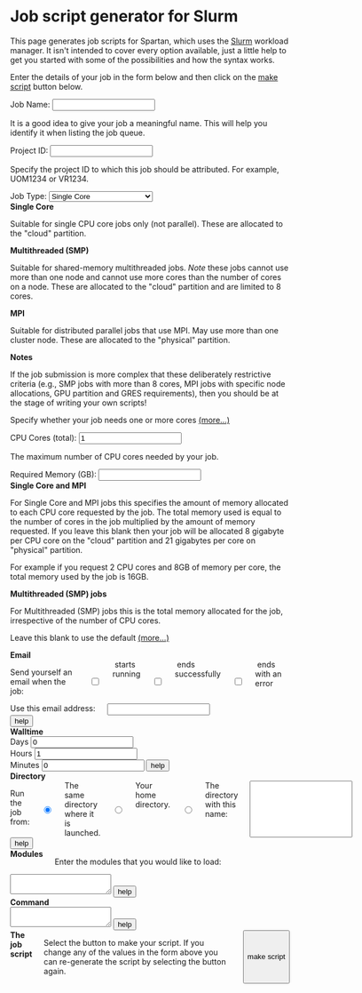 # Job script generator for Slurm
This page generates job scripts for Spartan, which uses the <a href="https://slurm.schedmd.com/">Slurm</a> workload manager. It isn't intended to cover every option available, just a little help to get you started with some of the possibilities and how the syntax works.

Enter the details of your job in the form below and then click on the <a href="#makescript">make script</a> button below.

<form>


<div>
    <label for="name">Job Name: </label>
    <input id="name" type="text" class="form-control">
    <p  class="form-text text-muted">
      It is a good idea to give your job a meaningful name. This will help you identify it when listing the job queue.
    </p>
</div>

<div>
    <label for="projectid">Project ID: </label>
    <input id="projectid" type="text" class="form-control">
    <p class="form-text text-muted">
      Specify the project ID to which this job should be attributed. For example, UOM1234 or VR1234.
    </p>
</div>

<div>
    <label for="projectid">Job Type: </label>
    <select id="jobtype">
        <option value="single" selected="selected">Single Core</option>
        <option value="multithreaded">Multithreaded (SMP)</option>
        <option value="mpi">MPI, single or multiple node</option>
    </select>
</div>
<div class="modal__dialog" id="jobtype-modal">
        <strong>Single Core</strong>
        <p>Suitable for single CPU core jobs only (not parallel). These are allocated to the "cloud" partition.</p>
        <strong>Multithreaded (SMP)</strong>
        <p>Suitable for shared-memory multithreaded jobs. <em>Note</em> these jobs cannot use more than one node and cannot use more cores than the number of cores on a node. These are allocated to the "cloud" partition and are limited to 8 cores.</p>
        <strong>MPI</strong>
        <p>Suitable for distributed parallel jobs that use MPI. May use more than one cluster node. These are allocated to the "physical" partition.</p>
        <strong>Notes</strong>
        <p>If the job submission is more complex that these deliberately restrictive criteria (e.g., SMP jobs with more than 8 cores, MPI jobs with specific node allocations, GPU partition and GRES requirements), then you should be at the stage of writing your own scripts!</p>
</div>
<p class="form-text text-muted">
    Specify whether your job needs one or more cores <a data-modal-target="jobtype-modal" href="#">(more...)</a>
</p>


<div>
    <label for="cores">CPU Cores (total): </label>
    <input id="cores" type="text" class="form-control" value="1">
    <p class="form-text text-muted">
      The maximum number of CPU cores needed by your job.
    </p>
</div>

<div>
    <label for="memory">Required Memory (GB): </label>
    <input id="memory" type="text" class="form-control">
    <div class="modal__dialog" id="memory-modal">
       <strong>Single Core and MPI</strong>
        <p>For Single Core and MPI jobs this specifies the amount of memory allocated to each CPU core requested by the job. The total memory used is equal to the number of cores in the job multiplied by the amount of memory requested. If you leave this blank then your job will be allocated 8 gigabyte per CPU core on the "cloud" partition and 21 gigabytes per core on "physical" partition.</p>
        <p>For example if you request 2 CPU cores and 8GB of memory per core, the total memory used by the job is 16GB.</p>
        <strong>Multithreaded (SMP) jobs</strong>
        <p>For Multithreaded (SMP) jobs this is the total memory allocated for the job, irrespective of the number of CPU cores.</p>
</div>
    <p class="form-text text-muted">
      Leave this blank to use the default <a data-modal-target="memory-modal" href="#">(more...)</a>
    </p>
</div>

</form>



<div class="row" id="emailheading">
    <strong class="twelve columns">Email</strong>
</div><!-- emailheading -->

<div class="row" id="emailsettings">
    <div class="four columns" id="emailevents">
        <p>Send yourself an email when the job:</p>
        <input id="emailjobstart" type="checkbox" />&nbsp;starts running<br />
        <input id="emailjobend" type="checkbox" />&nbsp;ends successfully<br />
        <input id="emailjobdie" type="checkbox" />&nbsp;ends with an error<br />
    </div><!-- emailevents -->
    <div class="four columns" id="emailaddressdiv">
        Use this email address:<br />
        <input id="emailaddress" type="text" />
    </div><!-- emailaddressdiv -->
    <input class="four columns" id="showemailhelp" type="button" value="help" />
</div><!-- emailsettings -->

<div class="helpbox row" id="emailhelp" style="display:none">
    <div class="twelve columns helpboxtext">
        <p>You can be notified by email when your job starts running or when it ends (either successfully or with an error).</p>
        <p>You can specify an address to receive the email. If you leave it blank the email will be sent to the address registered with your user account.</p>
    </div><!-- helpboxtext -->
</div><!-- emailhelp -->

<div class="row" id="walltimeheading">
    <strong class="twelve columns">Walltime</strong>
</div><!-- walltimeheading -->

<div class="row" id="walltimedays">
    <span class="two columns">Days</span>
    <input class="six columns numinput" id="days" type="text" value="0" />
</div><!-- walltimedays -->

<div class="row" id="walltimehours">
    <span class="two columns">Hours</span>
    <input class="six columns numinput" id="hours" type="text" value="1" />
</div><!-- walltimehours -->

<div class="row" id="walltimeminutes">
    <span class="two columns">Minutes</span>
    <input class="six columns numinput" id="minutes" type="text" value="0" />
    <input class="four columns" id="showtimehelp" type="button" value="help" />
</div><!-- walltimeminutes -->

<div class="helpbox row" id="timehelp" style="display:none">
    <div class="twelve columns helpboxtext">
        <p>Enter the maximum amount of time needed by your whole job.</p>
    </div><!-- helpboxtext -->
</div><!-- timehelp -->

<div class="row" id="directorysettingsheading">
    <strong class="twelve columns">Directory</strong>
</div><!-- directorysettingsheading -->

<div class="row" id="directorysettings">
    <div class="eight columns" id="runfrom">
        <p>Run the job from:</p>
        <input checked="CHECKED" id="workdir" name="directory" type="radio" value="workdir" />
        The same directory where it is launched.<br />
        <input id="homedir" name="directory" type="radio" value="homedir" />
        Your home directory.<br />
        <input id="otherdir" name="directory" type="radio" value="otherdir" />
        The directory with this name:
        <input id="otherdirname" type="text" />
    </div><!-- runfrom -->
    <input class="four columns" id="showdirhelp" type="button" value="help" />
</div><!-- directorysettings -->

<div class="helpbox row" id="dirhelp" style="display:none">
    <div class="helpboxtext">
        <p>Each job is run from a given directory on the computer's filesystem - this is called the <em>working directory</em> in Unix terminology.</p>
        <p>You need to set the working directory correctly so that your job can find its input files and generate its output files in the appropriate location.</p>
        <p>In most cases it is desirable to set this to the directory where the job was launched, but you might also like it to be your home directory, or from some other specific directory on the computer.</p>
        <p>If you specify the directory, it must be an absolute reference (i.e. /home/foo/mydir) or relative to the launch directory.</p>
    </div><!-- helpboxtext -->
</div><!-- dirhelp -->

<div class="row" id="moduleslistheading">
    <div class="twelve columns" id="modulesheadinginner">
        <strong>Modules</strong>
        <p>Enter the modules that you would like to load:</p>
    </div>
</div><!-- moduleslistheading -->

<div class="row" id="moduleslist">
    <textarea class="eight columns" id="modules"></textarea>
    <input class="four columns" id="showmoduleshelp" type="button" value="help" />
</div><!-- moduleslist -->

<div class="helpbox row" id="moduleshelp" style="display:none">
    <div class="twelve columns helpboxtext">
        <p>The <em>modules</em> utility sets up your environment paths for particular versions of specified programs. It is possible to use more than one module in your job (just list all the ones you need on separate lines).</p>
        <p>For example to use version <code>3.2</code> of the application <code>foo</code>, which was compiled with <code>gcc</code> version 4.9.2, you should load the module called:</p>
        <p><code>foo/3.2-gcc-4.9.2</code></p>
    </div><!-- helpboxtext -->
</div><!-- moduleshelp -->

<div class="row" id="commandheading">
    <strong class="twelve columns">Command</strong>
</div><!-- commandheading -->

<div class="row" id="commandlist">
    <textarea class="eight columns" id="command"></textarea>
    <input class="four columns" id="showcommandhelp" type="button" value="help" />
</div><!-- commandlist -->

<div class="helpbox row" id="commandhelp" style="display:none">
    <div class="twelve columns helpboxtext">
        <p>Enter the command (or commands) that you want to run, one per line.</p>
        <p>Note that MPI jobs need to prefix the command with <em>srun</em>.</p>
    </div><!-- helpboxtext -->
</div><!-- commandhelp -->

<div class="row" id="finaljobscript">
    <div class="twelve columns" id="finaljobscriptinner">
        <strong>The job script</strong>
        <p>Select the button to make your script. If you change any of the values in the form above you can re-generate the script by selecting the button again.</p>
        <input class="button-primary" id="makescript" type="button" value="make script" />
    </div><!-- finaljobscriptinner -->
</div><!-- finaljobscript -->

<div class="row" id="resultswrapper">
    <div class="twelve columns" id="jobscript">
        <!-- output to be inserted here -->
    </div><!-- jobscript -->
</div><!-- resultswrapper -->

<div class="row" id="downloadsection" style="display:none">
    <div class="twelve columns" id="downloadlink">
        <a class="button button-primary" id="downloadanchor" download="sbatch-script.txt" href="">Download this script</a>
    </div><!-- downloadlink -->
</div><!-- downloadsection -->

<script type="text/javascript" src="slurm.js"></script>


